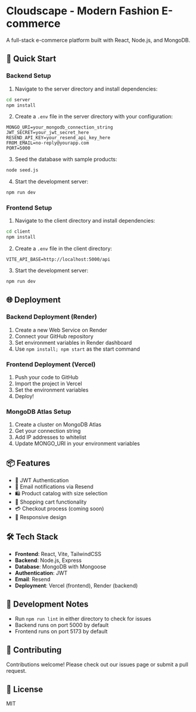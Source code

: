 # Cloudscape - Modern Fashion E-commerce

A full-stack e-commerce platform built with React, Node.js, and MongoDB.

## 🚀 Quick Start

### Backend Setup

1. Navigate to the server directory and install dependencies:
```bash
cd server
npm install
```

2. Create a `.env` file in the server directory with your configuration:
```env
MONGO_URI=your_mongodb_connection_string
JWT_SECRET=your_jwt_secret_here
RESEND_API_KEY=your_resend_api_key_here
FROM_EMAIL=no-reply@yourapp.com
PORT=5000
```

3. Seed the database with sample products:
```bash
node seed.js
```

4. Start the development server:
```bash
npm run dev
```

### Frontend Setup

1. Navigate to the client directory and install dependencies:
```bash
cd client
npm install
```

2. Create a `.env` file in the client directory:
```env
VITE_API_BASE=http://localhost:5000/api
```

3. Start the development server:
```bash
npm run dev
```

## 🌐 Deployment

### Backend Deployment (Render)

1. Create a new Web Service on Render
2. Connect your GitHub repository
3. Set environment variables in Render dashboard
4. Use `npm install; npm start` as the start command

### Frontend Deployment (Vercel)

1. Push your code to GitHub
2. Import the project in Vercel
3. Set the environment variables
4. Deploy!

### MongoDB Atlas Setup

1. Create a cluster on MongoDB Atlas
2. Get your connection string
3. Add IP addresses to whitelist
4. Update MONGO_URI in your environment variables

## 📦 Features

- 🔐 JWT Authentication
- 📧 Email notifications via Resend
- 🛍️ Product catalog with size selection
- 🛒 Shopping cart functionality
- 💳 Checkout process (coming soon)
- 📱 Responsive design

## 🛠️ Tech Stack

- **Frontend**: React, Vite, TailwindCSS
- **Backend**: Node.js, Express
- **Database**: MongoDB with Mongoose
- **Authentication**: JWT
- **Email**: Resend
- **Deployment**: Vercel (frontend), Render (backend)

## 📝 Development Notes

- Run `npm run lint` in either directory to check for issues
- Backend runs on port 5000 by default
- Frontend runs on port 5173 by default

## 🤝 Contributing

Contributions welcome! Please check out our issues page or submit a pull request.

## 📄 License

MIT